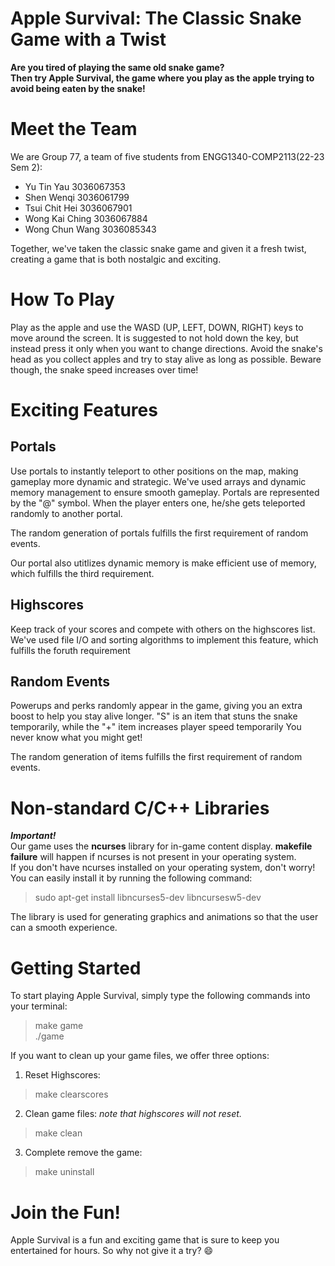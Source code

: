 # Apple Survival: The Classic Snake Game with a Twist
**Are you tired of playing the same old snake game?  
Then try Apple Survival, the game where you play as the apple trying to avoid being eaten by the snake!**

# Meet the Team
We are Group 77, a team of five students from ENGG1340-COMP2113(22-23 Sem 2):
+ Yu Tin Yau  3036067353
+ Shen Wenqi  3036061799
+ Tsui Chit Hei  3036067901
+ Wong Kai Ching  3036067884
+ Wong Chun Wang  3036085343

Together, we've taken the classic snake game and given it a fresh twist, creating a game that is both nostalgic and exciting.

# How To Play
Play as the apple and use the WASD (UP, LEFT, DOWN, RIGHT) keys to move around the screen.
It is suggested to not hold down the key, but instead press it only when you want to change directions.
Avoid the snake's head as you collect apples and try to stay alive as long as possible.
Beware though, the snake speed increases over time!

# Exciting Features
## Portals
Use portals to instantly teleport to other positions on the map, making gameplay more dynamic and strategic.
We've used arrays and dynamic memory management to ensure smooth gameplay. Portals are represented by the "@" symbol. When the player enters one,
he/she gets teleported randomly to another portal.

The random generation of portals fulfills the first requirement of random events.

Our portal also utitlizes dynamic memory is make efficient use of memory, which fulfills the third requirement.

## Highscores
Keep track of your scores and compete with others on the highscores list.
We've used file I/O and sorting algorithms to implement this feature, which fulfills the foruth requirement

## Random Events
Powerups and perks randomly appear in the game, giving you an extra boost to help you stay alive longer. 
"S" is an item that stuns the snake temporarily, while the "+" item increases player speed temporarily
You never know what you might get! 

The random generation of items fulfills the first requirement of random events.

# Non-standard C/C++ Libraries
***Important!***  
Our game uses the **ncurses** library for in-game content display.
**makefile failure** will happen if ncurses is not present in your operating system.  
If you don't have ncurses installed on your operating system, don't worry!
You can easily install it by running the following command:
> sudo apt-get install libncurses5-dev libncursesw5-dev

The library is used for generating graphics and animations so that the user can a smooth experience.

# Getting Started
To start playing Apple Survival, simply type the following commands into your terminal:
> make game  
> ./game

If you want to clean up your game files, we offer three options:
1. Reset Highscores:
> make clearscores

2. Clean game files: *note that highscores will not reset.*
> make clean

3. Complete remove the game:
> make uninstall

# Join the Fun!
Apple Survival is a fun and exciting game that is sure to keep you entertained for hours. 
So why not give it a try? :smile:
